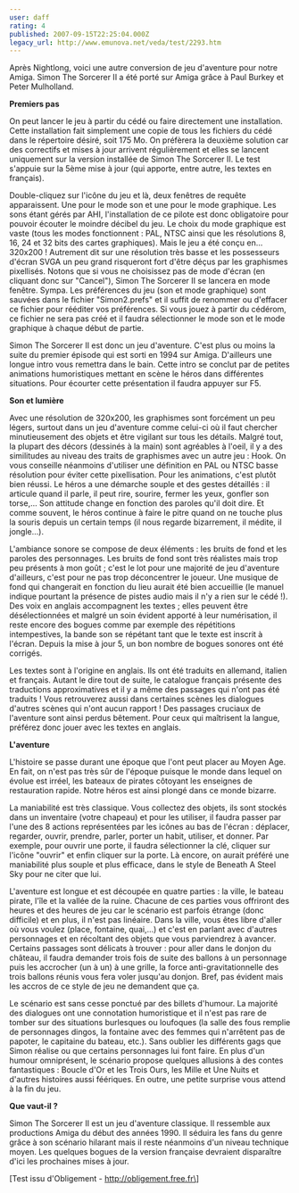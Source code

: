 ```yaml
---
user: daff
rating: 4
published: 2007-09-15T22:25:04.000Z
legacy_url: http://www.emunova.net/veda/test/2293.htm
---
```

Après Nightlong, voici une autre conversion de jeu d'aventure pour notre Amiga. Simon The Sorcerer II a été porté sur Amiga grâce à Paul Burkey et Peter Mulholland.  

  

**Premiers pas**  

  

On peut lancer le jeu à partir du cédé ou faire directement une installation. Cette installation fait simplement une copie de tous les fichiers du cédé dans le répertoire désiré, soit 175 Mo. On préfèrera la deuxième solution car des correctifs et mises à jour arrivent régulièrement et elles se lancent uniquement sur la version installée de Simon The Sorcerer II. Le test s'appuie sur la 5ème mise à jour (qui apporte, entre autre, les textes en français).  

  

Double-cliquez sur l'icône du jeu et là, deux fenêtres de requête apparaissent. Une pour le mode son et une pour le mode graphique. Les sons étant gérés par AHI, l'installation de ce pilote est donc obligatoire pour pouvoir écouter le moindre décibel du jeu. Le choix du mode graphique est vaste (tous les modes fonctionnent : PAL, NTSC ainsi que les résolutions 8, 16, 24 et 32 bits des cartes graphiques). Mais le jeu a été conçu en... 320x200 ! Autrement dit sur une résolution très basse et les possesseurs d'écran SVGA un peu grand risqueront fort d'être déçus par les graphismes pixellisés. Notons que si vous ne choisissez pas de mode d'écran (en cliquant donc sur "Cancel"), Simon The Sorcerer II se lancera en mode fenêtre. Sympa. Les préférences du jeu (son et mode graphique) sont sauvées dans le fichier "Simon2.prefs" et il suffit de renommer ou d'effacer ce fichier pour rééditer vos préférences. Si vous jouez à partir du cédérom, ce fichier ne sera pas créé et il faudra sélectionner le mode son et le mode graphique à chaque début de partie.  

  

Simon The Sorcerer II est donc un jeu d'aventure. C'est plus ou moins la suite du premier épisode qui est sorti en 1994 sur Amiga. D'ailleurs une longue intro vous remettra dans le bain. Cette intro se conclut par de petites animations humoristiques mettant en scène le héros dans différentes situations. Pour écourter cette présentation il faudra appuyer sur F5\.  

  

**Son et lumière**  

  

Avec une résolution de 320x200, les graphismes sont forcément un peu légers, surtout dans un jeu d'aventure comme celui-ci où il faut chercher minutieusement des objets et être vigilant sur tous les détails. Malgré tout, la plupart des décors (dessinés à la main) sont agréables à l'oeil, il y a des similitudes au niveau des traits de graphismes avec un autre jeu : Hook. On vous conseille néanmoins d'utiliser une définition en PAL ou NTSC basse résolution pour éviter cette pixellisation. Pour les animations, c'est plutôt bien réussi. Le héros a une démarche souple et des gestes détaillés : il articule quand il parle, il peut rire, sourire, fermer les yeux, gonfler son torse,... Son attitude change en fonction des paroles qu'il doit dire. Et comme souvent, le héros continue à faire le pitre quand on ne touche plus la souris depuis un certain temps (il nous regarde bizarrement, il médite, il jongle...).  

  

L'ambiance sonore se compose de deux éléments : les bruits de fond et les paroles des personnages. Les bruits de fond sont très réalistes mais trop peu présents à mon goût ; c'est le lot pour une majorité de jeu d'aventure d'ailleurs, c'est pour ne pas trop déconcentrer le joueur. Une musique de fond qui changerait en fonction du lieu aurait été bien accueillie (le manuel indique pourtant la présence de pistes audio mais il n'y a rien sur le cédé !). Des voix en anglais accompagnent les textes ; elles peuvent être désélectionnées et malgré un soin évident apporté à leur numérisation, il reste encore des bogues comme par exemple des répétitions intempestives, la bande son se répétant tant que le texte est inscrit à l'écran. Depuis la mise à jour 5, un bon nombre de bogues sonores ont été corrigés.  

  

Les textes sont à l'origine en anglais. Ils ont été traduits en allemand, italien et français. Autant le dire tout de suite, le catalogue français présente des traductions approximatives et il y a même des passages qui n'ont pas été traduits ! Vous retrouverez aussi dans certaines scènes les dialogues d'autres scènes qui n'ont aucun rapport ! Des passages cruciaux de l'aventure sont ainsi perdus bêtement. Pour ceux qui maîtrisent la langue, préférez donc jouer avec les textes en anglais.  

  

**L'aventure**  

  

L'histoire se passe durant une époque que l'ont peut placer au Moyen Age. En fait, on n'est pas très sûr de l'époque puisque le monde dans lequel on évolue est irréel, les bateaux de pirates côtoyant les enseignes de restauration rapide. Notre héros est ainsi plongé dans ce monde bizarre.  

  

La maniabilité est très classique. Vous collectez des objets, ils sont stockés dans un inventaire (votre chapeau) et pour les utiliser, il faudra passer par l'une des 8 actions représentées par les icônes au bas de l'écran : déplacer, regarder, ouvrir, prendre, parler, porter un habit, utiliser, et donner. Par exemple, pour ouvrir une porte, il faudra sélectionner la clé, cliquer sur l'icône "ouvrir" et enfin cliquer sur la porte. Là encore, on aurait préféré une maniabilité plus souple et plus efficace, dans le style de Beneath A Steel Sky pour ne citer que lui.  

  

L'aventure est longue et est découpée en quatre parties : la ville, le bateau pirate, l'île et la vallée de la ruine. Chacune de ces parties vous offriront des heures et des heures de jeu car le scénario est parfois étrange (donc difficile) et en plus, il n'est pas linéaire. Dans la ville, vous êtes libre d'aller où vous voulez (place, fontaine, quai,...) et c'est en parlant avec d'autres personnages et en récoltant des objets que vous parviendrez à avancer. Certains passages sont délicats à trouver : pour aller dans le donjon du château, il faudra demander trois fois de suite des ballons à un personnage puis les accrocher (un à un) à une grille, la force anti-gravitationnelle des trois ballons réunis vous fera voler jusqu'au donjon. Bref, pas évident mais les accros de ce style de jeu ne demandent que ça.  

  

Le scénario est sans cesse ponctué par des billets d'humour. La majorité des dialogues ont une connotation humoristique et il n'est pas rare de tomber sur des situations burlesques ou loufoques (la salle des fous remplie de personnages dingos, la fontaine avec des femmes qui n'arrêtent pas de papoter, le capitaine du bateau, etc.). Sans oublier les différents gags que Simon réalise ou que certains personnages lui font faire. En plus d'un humour omniprésent, le scénario propose quelques allusions à des contes fantastiques : Boucle d'Or et les Trois Ours, les Mille et Une Nuits et d'autres histoires aussi féériques. En outre, une petite surprise vous attend à la fin du jeu.  

  

**Que vaut-il ?**  

  

Simon The Sorcerer II est un jeu d'aventure classique. Il ressemble aux productions Amiga du début des années 1990\. Il séduira les fans du genre grâce à son scénario hilarant mais il reste néanmoins d'un niveau technique moyen. Les quelques bogues de la version française devraient disparaître d'ici les prochaines mises à jour.  

  

\[Test issu d'Obligement - http://obligement.free.fr\]